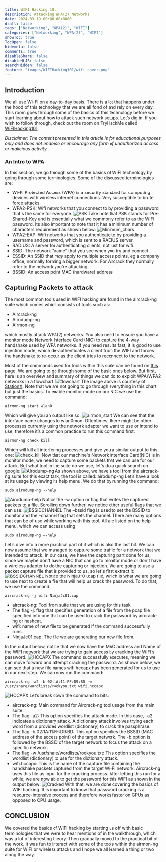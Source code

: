 ```yaml
---
title: WIFI Hacking 101
description: Attacking WPA(2) Networks
date: 2024-03-19 00:00:00+0000
draft: false
tags: ["Networking", "WPA(2)", "WIFI"]
categories: ["Networking", "WPA(2)", "WIFI"]
showToc: true
TocOpen: false
hidemeta: false
comments: true
disableShare: false
disableHLJS: false
searchHidden: false
feature: "images/WIFIHacking101/wifi_cover.png"
---
```

## Introduction
We all use Wi-Fi on a day-to-day basis. There is a lot that happens under the hood of this technology that we are all fond of and rely on every day. This room goes through some of the basics of this technology before we start learning about how to attack such network setups. Let’s dig in. If you wish to follow through, check out the room on TryHackMe called [WIFIHacking101](https://tryhackme.com/room/wifihacking101)

_Disclaimer: The content presented in this article is for educational purposes only and does not endorse or encourage any form of unauthorized access or malicious activity._

### An Intro to WPA
In this section, we go through some of the basics of WIFI technology by going through some terminologies. Some of the discussed terminologies are:
- Wi-Fi Protected Access (WPA) is a security standard for computing devices with wireless internet connections. Very susceptible to brute force attacks.
-	WPA2-PSK: Wifi networks that you connect to by providing a password that's the same for everyone.
![PSK](/images/WIFIHacking101/PSK.png)
Take note that PSK stands for Pre-Shared-Key and is essentially what we commonly refer to as the WIFI password. Its also important to note that it has a minimum number of characters requirement as shown below:
![Minimum_chars](/images/WIFIHacking101/8.png)
-	WPA2-EAP: Wifi networks that you authenticate to by providing a username and password, which is sent to a RADIUS server.
-	RADIUS: A server for authenticating clients, not just for wifi.
-	SSID: The network "name" that you see when you try and connect.
-	ESSID: An SSID that *may* apply to multiple access points, eg a company office, normally forming a bigger network. For Aircrack they normally refer to the network you're attacking.
-	BSSID: An access point MAC (hardware) address

## Capturing Packets to attack
The most common tools used in WIFI hacking are found in the aircrack-ng suite which comes which consists of tools such as: 
- Aircrack-ng
- Airodump-ng
- Airmon-ng

which mostly attack WPA(2) networks. You also need to ensure you have a monitor mode Network Interface Card (NIC) to capture the 4-way handshake used by WPA networks. If you need results fast, it is good to use injection mode, which de-authenticates a client from the WIFI and forces the handshake to re-occur as the client tries to reconnect to the network.

Most of the commands used for tools within this suite can be found on [this](https://www.aircrack-ng.org/doku.php?id=airmon-ng) page. We are going to go through some of the basic ones below. But first, here is an overview and summary of things we can do to exploit WPA/WPA2 networks in a flowchart:
![flowchart](/images/WIFIHacking101/flowchart.png)
The image above is courtesy of [StationX](https://www.stationx.net/how-to-use-aircrack-ng-tutorial/). Note that we are not going to go through everything in this chart but just the basics.
To enable monitor mode on our NIC we use the command:
```
airmon-ng start wlan0
```
Which will give you an output like so:
![airmon_start](/images/WIFIHacking101/MonitorMode.png)
We can see that the interface name changes to wlan0mon. Oftentimes, there might be other processes currently using the network adapter we want to use or intend to use, therefore it’s a common practice to run this command first: 
```
airmon-ng check kill
```
Which will kill all interfering processes and give you a similar output to this one:
![check_kill](/images/WIFIHacking101/CheckKill.png)
Now that our machine's Network Interface Card(NIC) is in monitor mode, we need to capture some packets that we can use for our attack. But what tool in the suite do we use, let's do a quick search on google:
![Airodump-ng](/images/WIFIHacking101/Airodump-ng.png)
As shown above, we have a tool from the aircrack-ng suite for this exact task, the tool is called: airodump-ng
Let’s have a look at its usage by viewing its help menu. We do that by running the command:
```
sudo airodump-ng --help
```
![Airodump-help](/images/WIFIHacking101/-W.png)
Notice the -w option or flag that writes the captured packets to a file. Scrolling down further, we notice other useful flags that we can use:
![BSSIDCHANNEL](/images/WIFIHacking101/BSSIDCHANNEL.png)
The –bssid flag is used to set the BSSID to monitor and the –channel flag that sets the channel. There are many options that can be of use while working with this tool. All are listed on the help menu, which we can access using 
```
sudo airodump-ng –-help
```
Let’s dive into a more practical part of it which is also the last bit. We can now assume that we managed to capture some traffic for a network that we intended to attack. In our case, we have the capturing part done for us, since we maybe don't have a NIC that can go to monitor mode or don't have a wireless adapter to do the capturing or injection. We are going to use a packet capture file that is provided to us, so let's first extract it:
![BSSIDCHANNEL](/images/WIFIHacking101/BSSIDCHANNEL.png)
Notice the NinjaJ-01.cap file, which is what we are going to use next to create a file that will help us crack the password. To do that, we use the command: 
```
aircrack-ng -j wifi NinjaJc01.cap
``` 
- aircrack-ng: Tool from suite that we are using for this task
- The flag -j: flag that specifies generation of a file from the pcap file specified into one that can be used to crack the password by aircrack-ng or hashcat.
- wifi: name of new file to be generated if the command successfully runs.
- NinjaJc01.cap: The file we are generating our new file from.

In the output below, notice that we now have the MAC address and Name of the WIFI network that we are trying to gain access by cracking the WIFI’s password.
![HCCAPX](/images/WIFIHacking101/HCCAPX.png)
The command successfully executes, meaning we can move forward and attempt cracking the password. As shown below, we can see that a new file names wifi.hccapx has been generated for us to use in our next step. We can now run the command:
```
aircrack-ng -a2 -b 02:1A:11:FF:D9:BD -w /usr/share/wordlists/rockyou.txt wifi.hccapx
```
![HCCAPX](/images/WIFIHacking101/HCCAPX.png)
Let’s break down the command to bits:
- aircrack-ng: Main command for Aircrack-ng tool usage from the main suite.
- The flag -a2: This option specifies the attack mode. In this case, -a2 indicates a dictionary attack. A dictionary attack involves trying each word from a provided wordlist (dictionary) to crack the passphrase.
- The flag -b 02:1A:11:FF:D9:BD: This option specifies the BSSID (MAC address of the access point) of the target network. The -b option is followed by the BSSID of the target network to focus the attack on a specific network.
- The flag -w /usr/share/wordlists/rockyou.txt: This option specifies the wordlist (dictionary) to use for the dictionary attack.
- wifi.hccapx: This is the name of the capture file containing the handshake packets captured from the target Wi-Fi network. Aircrack-ng uses this file as input for the cracking process.
After letting this run for a while, we are now able to get the password for this WIFI as shown in the output below:
![Cracked](/images/WIFIHacking101/Cracked.png)
With that, we are done covering the basics of WIFI hacking. It is important to know that password cracking is a resource-intensive process and therefore works faster on GPUs as opposed to CPU usage.
## CONCLUSION
We covered the basics of WIFI hacking by starting us off with basic terminologies that we were to hear mentions of in the walkthrough, which was a lot of interesting theory. Then gradually moved to the practical bit of the work. It was fun to interact with some of the tools within the airmon-ng suite for WIFI or wireless attacks and I hope we all learned a thing or two along the way.
